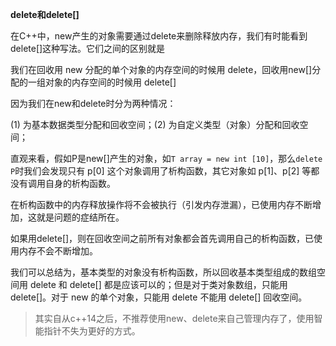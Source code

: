 **delete和delete[]**

在C++中，new产生的对象需要通过delete来删除释放内存，我们有时能看到delete[]这种写法。它们之间的区别就是

我们在回收用 new 分配的单个对象的内存空间的时候用 delete，回收用new[]分配的一组对象的内存空间的时候用 delete[]

因为我们在new和delete时分为两种情况：

(1) 为基本数据类型分配和回收空间；(2) 为自定义类型（对象）分配和回收空间；

直观来看，假如P是new[]产生的对象，如`T array = new int [10]`，那么`delete P`时我们会发现只有 p[0] 这个对象调用了析构函数，其它对象如 p[1]、p[2] 等都没有调用自身的析构函数。

在析构函数中的内存释放操作将不会被执行（引发内存泄漏），已使用内存不断增加，这就是问题的症结所在。

如果用delete[]，则在回收空间之前所有对象都会首先调用自己的析构函数，已使用内存不会不断增加。

我们可以总结为，基本类型的对象没有析构函数，所以回收基本类型组成的数组空间用 delete 和 delete[] 都是应该可以的；但是对于类对象数组，只能用delete[]。对于 new 的单个对象，只能用 delete 不能用 delete[] 回收空间。 

> 其实自从c++14之后，不推荐使用new、delete来自己管理内存了，使用智能指针不失为更好的方式。









